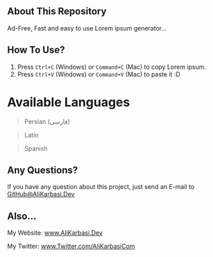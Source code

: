 ## About This Repository

Ad-Free, Fast and easy to use Lorem ipsum generator...

## How To Use?

1. Press ``` Ctrl+C ``` (Windows) or ``` Command+C ``` (Mac) to copy Lorem ipsum.
2. Press ``` Ctrl+V ``` (Windows) or ``` Command+V ``` (Mac) to paste it :D

# Available Languages

> Persian (فارسی)

> Latin

> Spanish

## Any Questions?

If you have any question about this project, just send an E-mail to GitHub@AliKarbasi.Dev

## Also...

My Website: www.AliKarbasi.Dev

My Twitter: www.Twitter.com/AliKarbasiCom
